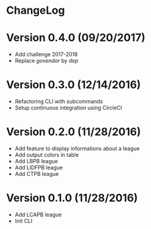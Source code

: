 ChangeLog
==============

# Version 0.4.0 (09/20/2017)

- Add challenge 2017-2018
- Replace *govendor* by *dep*

# Version 0.3.0 (12/14/2016)

- Refactoring CLI with subcommands
- Setup continuous integration using CircleCI

# Version 0.2.0 (11/28/2016)

- Add feature to display informations about a league
- Add output colors in table
- Add LBPB league
- Add LIDFPB league
- Add CTPB league

# Version 0.1.0 (11/28/2016)

- Add LCAPB league
- Init CLI
